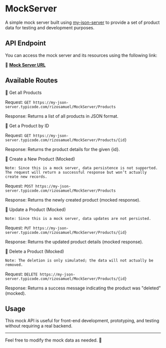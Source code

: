 # MockServer

A simple mock server built using [my-json-server](https://my-json-server.typicode.com/) to provide a set of product data for testing and development purposes.

## API Endpoint  
You can access the mock server and its resources using the following link:  

🔗 **[Mock Server URL](https://my-json-server.typicode.com/rizosamuel/MockServer)**  

## Available Routes  

📌 Get all Products

Request:
```GET https://my-json-server.typicode.com/rizosamuel/MockServer/Products```

Response:
Returns a list of all products in JSON format.

📌 Get a Product by ID

Request:
```GET https://my-json-server.typicode.com/rizosamuel/MockServer/Products/{id}```

Response:
Returns the product details for the given {id}.

📌 Create a New Product (Mocked)

    Note: Since this is a mock server, data persistence is not supported. The request will return a successful response but won’t actually create new records.
    
Request:
```POST https://my-json-server.typicode.com/rizosamuel/MockServer/Products```

Response:
Returns the newly created product (mocked response).

📌 Update a Product (Mocked)

    Note: Since this is a mock server, data updates are not persisted.

Request:
```PUT https://my-json-server.typicode.com/rizosamuel/MockServer/Products/{id}```

Response:
Returns the updated product details (mocked response).

📌 Delete a Product (Mocked)

    Note: The deletion is only simulated; the data will not actually be removed.

Request:
```DELETE https://my-json-server.typicode.com/rizosamuel/MockServer/Products/{id}```

Response:
Returns a success message indicating the product was "deleted" (mocked).

## Usage  
This mock API is useful for front-end development, prototyping, and testing without requiring a real backend.

---

Feel free to modify the mock data as needed. 🚀
